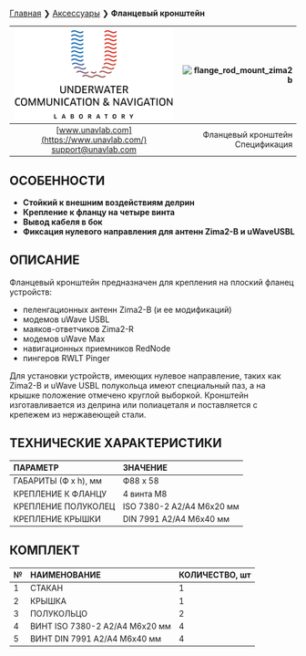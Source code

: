 [Главная](/README_RU) ❯ [Аксессуары](/accessories_ru) ❯ **Фланцевый кронштейн**

<div style="page-break-after: always;"></div>

| ![logo](/documentation/sm_logo.png) | ![flange_rod_mount_zima2b](https://github.com/user-attachments/assets/e265e8d7-a215-47e2-b314-4d65db8d39f7) |
| :---: | ---: |
| [www.unavlab.com](https://www.unavlab.com/) <br/> [support@unavlab.com](mailto:support@unavlab.com) | Фланцевый кронштейн <br/> Спецификация |

## ОСОБЕННОСТИ

* **Стойкий к внешним воздействиям делрин**
* **Крепление к фланцу на четыре винта**
* **Вывод кабеля в бок**
* **Фиксация нулевого направления для антенн Zima2-B и uWaveUSBL**


## ОПИСАНИЕ

Фланцевый кронштейн предназначен для крепления на плоский фланец устройств:
- пеленгационных антенн Zima2-B (и ее модификаций)
- модемов uWave USBL
- маяков-ответчиков Zima2-R
- модемов uWave Max
- навигационных приемников RedNode
- пингеров RWLT Pinger

Для установки устройств, имеющих нулевое направление, таких как Zima2-B и uWave USBL полукольца имеют специальный паз, а на крышке положение отмечено круглой выборкой.
Кронштейн изготавливается из делрина или полиацеталя и поставляется с крепежем из нержавеющей стали. 

  
<div style="page-break-after: always;"></div>

## ТЕХНИЧЕСКИЕ ХАРАКТЕРИСТИКИ

| ПАРАМЕТР | ЗНАЧЕНИЕ |
| :--- | :--- |
| ГАБАРИТЫ (Ф х h), мм | Ф88 х 58 |
| КРЕПЛЕНИЕ К ФЛАНЦУ | 4 винта М8 |
| КРЕПЛЕНИЕ ПОЛУКОЛЕЦ | ISO 7380-2 A2/A4 M6х20 мм |
| КРЕПЛЕНИЕ КРЫШКИ | DIN 7991 A2/A4 M6х40 мм |

## КОМПЛЕКТ

| № | НАИМЕНОВАНИЕ | КОЛИЧЕСТВО, шт |
| :--- | :--- | :--- |
| 1 | СТАКАН | 1 |
| 2 | КРЫШКА | 1 |
| 3 | ПОЛУКОЛЬЦО | 2 |
| 4 | ВИНТ ISO 7380-2 A2/A4 M6х20 мм | 4 |
| 5 | ВИНТ DIN 7991 A2/A4 M6х40 мм | 4 |

<div style="page-break-after: always;"></div>

